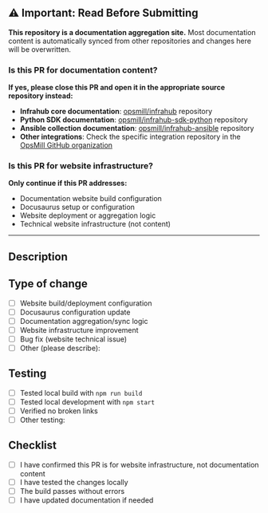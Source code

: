 ## ⚠️ Important: Read Before Submitting

**This repository is a documentation aggregation site.** Most documentation content is automatically synced from other repositories and changes here will be overwritten.

### Is this PR for documentation content?

**If yes, please close this PR and open it in the appropriate source repository instead:**

- **Infrahub core documentation**: [opsmill/infrahub](https://github.com/opsmill/infrahub/tree/develop/docs) repository
- **Python SDK documentation**: [opsmill/infrahub-sdk-python](https://github.com/opsmill/infrahub-sdk-python) repository  
- **Ansible collection documentation**: [opsmill/infrahub-ansible](https://github.com/opsmill/infrahub-ansible) repository
- **Other integrations**: Check the specific integration repository in the [OpsMill GitHub organization](https://github.com/opsmill)

### Is this PR for website infrastructure?

**Only continue if this PR addresses:**
- Documentation website build configuration
- Docusaurus setup or configuration
- Website deployment or aggregation logic
- Technical website infrastructure (not content)

---

## Description

<!-- Describe what this PR changes and why -->

## Type of change

<!-- Please check the appropriate option -->
- [ ] Website build/deployment configuration
- [ ] Docusaurus configuration update  
- [ ] Documentation aggregation/sync logic
- [ ] Website infrastructure improvement
- [ ] Bug fix (website technical issue)
- [ ] Other (please describe):

## Testing

<!-- Describe how you tested these changes -->
- [ ] Tested local build with `npm run build`
- [ ] Tested local development with `npm start`
- [ ] Verified no broken links
- [ ] Other testing:

## Checklist

- [ ] I have confirmed this PR is for website infrastructure, not documentation content
- [ ] I have tested the changes locally
- [ ] The build passes without errors
- [ ] I have updated documentation if needed